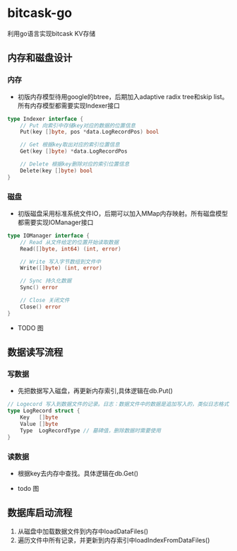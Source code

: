 # bitcask-go
利用go语言实现bitcask KV存储

## 内存和磁盘设计
### 内存
- 初版内存模型待用google的btree，后期加入adaptive radix tree和skip list。所有内存模型都需要实现Indexer接口
```go
type Indexer interface {
	// Put 向索引中存储key对应的数据的位置信息
	Put(key []byte, pos *data.LogRecordPos) bool

	// Get 根据key取出对应的索引位置信息
	Get(key []byte) *data.LogRecordPos

	// Delete 根据key删除对应的索引位置信息
	Delete(key []byte) bool
}
```

### 磁盘
- 初版磁盘采用标准系统文件IO，后期可以加入MMap内存映射。所有磁盘模型都需要实现IOManager接口
```go
type IOManager interface {
	// Read 从文件给定的位置开始读取数据
	Read([]byte, int64) (int, error)

	// Write 写入字节数组到文件中
	Write([]byte) (int, error)

	// Sync 持久化数据
	Sync() error

	// Close 关闭文件
	Close() error
}
```
- TODO 图

## 数据读写流程
### 写数据
- 先把数据写入磁盘，再更新内存索引,具体逻辑在db.Put()
```go
// Logecord 写入到数据文件的记录。日志：数据文件中的数据是追加写入的，类似日志格式
type LogRecord struct {
	Key   []byte
	Value []byte
	Type  LogRecordType // 墓碑值，删除数据时需要使用
}
```
### 读数据
- 根据key去内存中查找。具体逻辑在db.Get()

- todo 图

## 数据库启动流程
1. 从磁盘中加载数据文件到内存中loadDataFiles()
2. 遍历文件中所有记录，并更新到内存索引中loadIndexFromDataFiles()